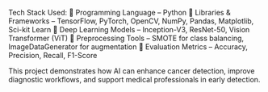 Tech Stack Used:
🔹 Programming Language – Python
🔹 Libraries & Frameworks – TensorFlow, PyTorch, OpenCV, NumPy, Pandas, Matplotlib, Sci-kit Learn
🔹 Deep Learning Models – Inception-V3, ResNet-50, Vision Transformer (ViT)
🔹 Preprocessing Tools – SMOTE for class balancing, ImageDataGenerator for augmentation
🔹 Evaluation Metrics – Accuracy, Precision, Recall, F1-Score

This project demonstrates how AI can enhance cancer detection, improve diagnostic workflows, and support medical professionals in early detection.
